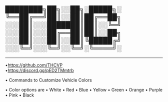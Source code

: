 ████████╗██╗░░██╗░█████╗░                  
╚══██╔══╝██║░░██║██╔══██╗                  
░░░██║░░░███████║██║░░╚═╝                  
░░░██║░░░██╔══██║██║░░██╗                  
░░░██║░░░██║░░██║╚█████╔╝                  
░░░╚═╝░░░╚═╝░░╚═╝░╚════╝░ 
--------------------------------
--------------------------------
•https://github.com/THCVP                  
•https://discord.gg/pED2TMmtrb  


• Commands to Customize Vehicle Colors

• Color options are
• White
• Red
• Blue
• Yellow
• Green 
• Orange
• Purple
• Pink
• Black

